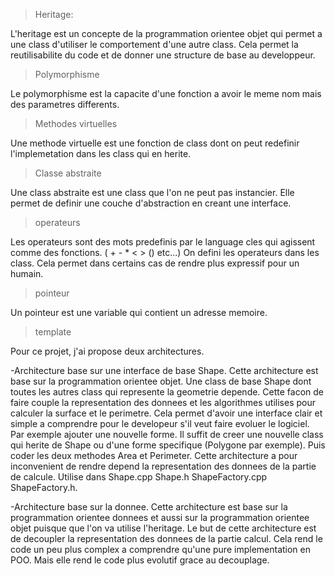 >Heritage:

L'heritage est un concepte de la programmation orientee objet qui permet a une class d'utiliser le comportement d'une autre class. Cela permet la reutilisabilite du code et de donner une structure de base au developpeur.


>Polymorphisme

Le polymorphisme est la capacite d'une fonction a avoir le meme nom mais des parametres differents.


>Methodes virtuelles

Une methode virtuelle est une fonction de class dont on peut redefinir l'implemetation dans les class qui en herite.

>Classe abstraite

Une class abstraite est une class que l'on ne peut pas instancier. Elle permet de definir une couche d'abstraction en creant une interface.

>operateurs

Les operateurs sont des mots predefinis par le language cles qui agissent comme des fonctions. ( + - * < > () etc...)
On defini les operateurs dans les class.
Cela permet dans certains cas de rendre plus expressif pour un humain.

>pointeur

Un pointeur est une variable qui contient un adresse memoire.

>template





Pour ce projet, j'ai propose deux architectures.

-Architecture base sur une interface de base Shape.
Cette architecture est base sur la programmation orientee objet. Une class de base Shape dont toutes les autres class qui represente la geometrie depende. 
Cette facon de faire couple la representation des donnees et les algorithmes utilises pour calculer la surface et le perimetre. Cela permet d'avoir une interface clair et simple a comprendre pour le developeur s'il veut faire evoluer le logiciel.
Par exemple ajouter une nouvelle forme. Il suffit de creer une nouvelle class qui herite de Shape ou d'une forme specifique (Polygone par exemple). Puis coder les deux methodes Area et Perimeter.
Cette architecture a pour inconvenient de rendre depend la representation des donnees de la partie de calcule.
Utilise dans Shape.cpp Shape.h ShapeFactory.cpp ShapeFactory.h.

-Architecture base sur la donnee.
Cette architecture est base sur la programmation orientee donnees et aussi sur la programmation orientee objet puisque que l'on va utilise l'heritage.
Le but de cette architecture est de decoupler la representation des donnees de la partie calcul.
Cela rend le code un peu plus complex a comprendre qu'une pure implementation en POO.
Mais elle rend le code plus evolutif grace au decouplage.

